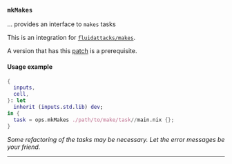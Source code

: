 ### `mkMakes`

... provides an interface to `makes` tasks

This is an integration for [`fluidattacks/makes`][makes].

A version that has this [patch][patch] is a prerequisite.

#### Usage example

```nix
{
  inputs,
  cell,
}: let
  inherit (inputs.std.lib) dev;
in {
  task = ops.mkMakes ./path/to/make/task//main.nix {};
}
```

_Some refactoring of the tasks may be necessary. Let the error messages be your friend._

---

[patch]: https://github.com/fluidattacks/makes/commit/cd8c4eda69e2ce8dc6f811973ba0d80070b4628a
[makes]: https://github.com/fluidattacks/makes
